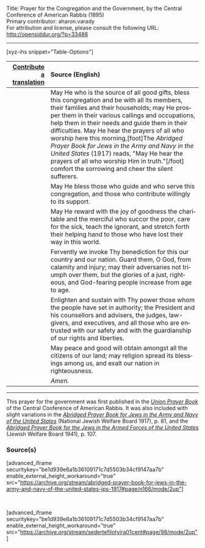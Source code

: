 <html>
<head></head>
<body>
Title: Prayer for the Congregation and the Government, by the Central Conference of American Rabbis (1895)<br />
Primary contributor: aharon.varady<br />
For attribution and license, please consult the following URL: <a href="http://opensiddur.org/?p=33486">http://opensiddur.org/?p=33486</a>
<p />
<hr />

[xyz-ihs snippet="Table-Options"]<table style="margin-left: auto; margin-right: auto;" class="draggable">
<thead><tr><th id="x" style="text-align: right;"><a href="/translate/" target="_blank" rel="noopener">Contribute a translation</a></th><th style="text-align: left;">Source (English)</th></tr></thead>
<tbody>
<tr><td style="vertical-align:top;">
<div class="liturgy" lang="he">

</span></div></td>
 
<td style="vertical-align:top;">
<div class="english" lang="en">
May He who is the source of all good gifts, 
bless this congregation 
and be with all its members, their families and their households; 
may He prosper them in their various callings and occupations, 
help them in their needs 
and guide them in their difficulties. 
May He hear the prayers of all who worship here this morning,[foot]The <em>Abridged Prayer Book for Jews in the Army and Navy in the United States</em> (1917) reads, "May He hear the prayers of all who worship Him in truth."[/foot]&nbsp;
comfort the sorrowing 
and cheer the silent sufferers.
</div></td></tr>


<tr><td style="vertical-align:top;">
<div class="liturgy" lang="he">

</span></div></td>
 
<td style="vertical-align:top;">
<div class="english" lang="en">
May He bless those who guide 
and who serve this congregation, 
and those who contribute willingly to its support.
</div></td></tr>


<tr><td style="vertical-align:top;">
<div class="liturgy" lang="he">

</span></div></td>
 
<td style="vertical-align:top;">
<div class="english" lang="en">
May He reward with the joy of goodness 
the charitable and the merciful
who succor the poor, 
care for the sick, 
teach the ignorant, 
and stretch forth their helping hand 
to those who have lost their way in this world. 
</div></td></tr>


<tr><td style="vertical-align:top;">
<div class="liturgy" lang="he">

</span></div></td>
 
<td style="vertical-align:top;">
<div class="english" lang="en">
Fervently we invoke Thy benediction 
for this our country and our nation. 
Guard them, O God, 
from calamity and injury; 
may their adversaries not triumph over them, 
but the glories of a just, 
righteous, 
and God-fearing people 
increase from age to age. 
</div></td></tr>


<tr><td style="vertical-align:top;">
<div class="liturgy" lang="he">

</span></div></td>
 
<td style="vertical-align:top;">
<div class="english" lang="en">
Enlighten and sustain with Thy power 
those whom the people have set in authority; 
the President and his counsellors and advisers, 
the judges, 
law-givers, 
and executives, 
and all those who are entrusted with our safety 
and with the guardianship of our rights and liberties. 
</div></td></tr>


<tr><td style="vertical-align:top;">
<div class="liturgy" lang="he">

</span></div></td>
 
<td style="vertical-align:top;">
<div class="english" lang="en">
May peace and good will obtain amongst all the citizens of our land; 
may religion spread its blessings among us, 
and exalt our nation in righteousness. 
</div></td></tr>


<tr><td style="vertical-align:top;">
<div class="liturgy" lang="he">

</span></div></td>
 
<td style="vertical-align:top;">
<div class="english" lang="en">
<em>Amen</em>.
</div></td></tr>
</tbody></table>

<hr />

This prayer for the government was first published in the <em><a href="/?p=33146">Union Prayer Book</a></em> of the Central Conference of American Rabbis. It was also included with slight variations in the <em><a href="/?p=33480">Abridged Prayer Book for Jews in the Army and Navy of the United States</a></em> (National Jewish Welfare Board 1917), p. 81, and the <em><a href="/?p=41852">Abridged Prayer Book for the Jews in the Armed Forces of the United States</a></em> (Jewish Welfare Board 1941), p. 107. 

<h3>Source(s)</h3>

[advanced_iframe securitykey="be1d939e6a1b36109171c7d5503b34cf9147aa7b" enable_external_height_workaround="true" src="https://archive.org/stream/abridged-prayer-book-for-jews-in-the-army-and-navy-of-the-united-states-jps-1917#page/n166/mode/2up"]

&nbsp;

[advanced_iframe securitykey="be1d939e6a1b36109171c7d5503b34cf9147aa7b" enable_external_height_workaround="true" src="https://archive.org/stream/sedertefilotyira01cent#page/98/mode/2up"]

&nbsp;

</body>
</html>